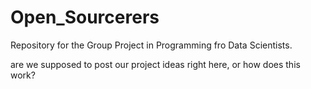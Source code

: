 # Open_Sourcerers
Repository for the Group Project in Programming fro Data Scientists. 

are we supposed to post our project ideas right here, or how does this work?
